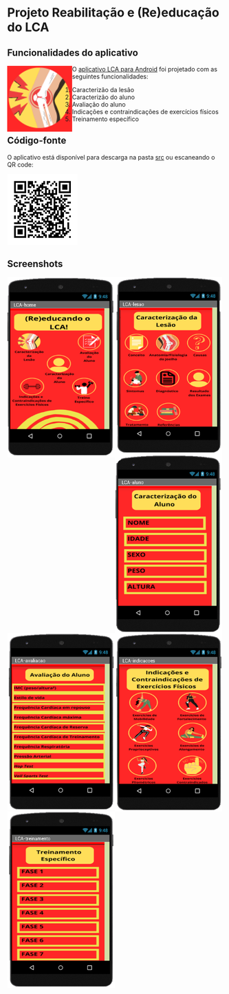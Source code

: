 # Projeto Reabilitação e (Re)educação do LCA


## Funcionalidades do aplicativo
<img src="images/lca-icon.png" align="left"/>

O [aplicativo LCA para Android](src/LCA.apk) foi projetado com as seguintes funcionalidades:

1. Caracterizão da lesão
2. Caracterizão do aluno
3. Avaliação do aluno
4. Indicações e contraindicações de exercícios físicos
5. Treinamento específico

## Código-fonte
O aplicativo está disponível para descarga na pasta [src](src/)
ou escaneando o QR code:

![](images/lca-qr.png)

## Screenshots

<img src="images/lca-app01.png" align="left" alt="drawing" width="250"/>  

<img src="images/lca-app02.png" align="left" alt="drawing" width="250"/>  

<img src="images/lca-app03.png" align="left" alt="drawing" width="250"/>  

<img src="images/lca-app04.png" align="left" alt="drawing" width="250"/>  

<img src="images/lca-app05.png" align="left" alt="drawing" width="250"/>  

<img src="images/lca-app06.png" align="left" alt="drawing" width="250"/>  
